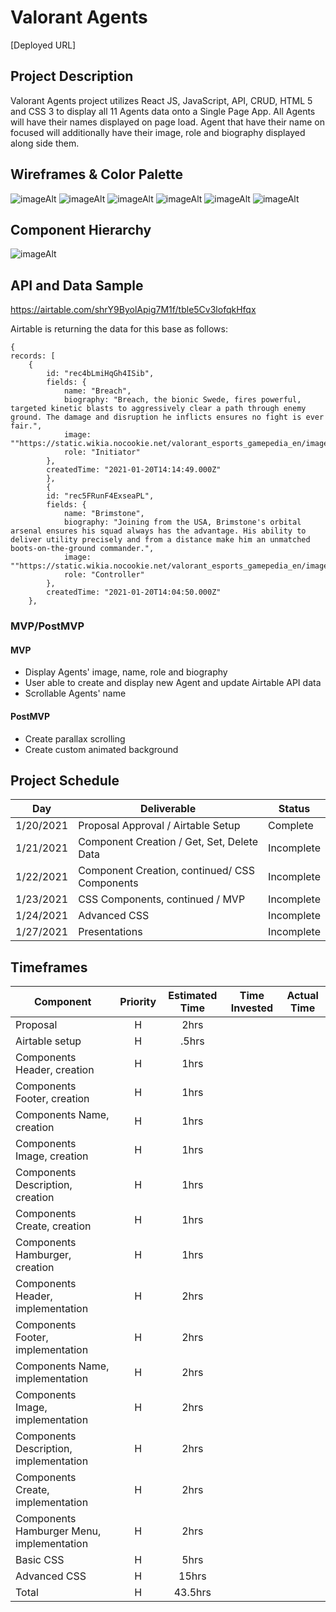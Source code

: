 # Valorant Agents

[Deployed URL]

## Project Description

Valorant Agents project utilizes React JS, JavaScript, API, CRUD, HTML 5 and CSS 3 to display all 11 Agents data onto a Single Page App. All Agents will have their names displayed on page load. Agent that have their name on focused will additionally have their image, role and biography displayed along side them.

## Wireframes & Color Palette



![imageAlt](https://i.imgur.com/ovycVvA.png)
![imageAlt](https://i.imgur.com/mNib6Gm.png)
![imageAlt](https://i.imgur.com/WXzLtnY.png)
![imageAlt](https://i.imgur.com/vu8xte7.png)
![imageAlt](https://i.imgur.com/ymhUjmv.png)
![imageAlt](https://i.imgur.com/SUGXXRp.png)

## Component Hierarchy

![imageAlt](https://i.imgur.com/vn7eife.png)

## API and Data Sample

https://airtable.com/shrY9ByolApig7M1f/tble5Cv3lofqkHfqx

Airtable is returning the data for this base as follows:

```
{
records: [
    {
        id: "rec4bLmiHqGh4ISib",
        fields: {
            name: "Breach",
            biography: "Breach, the bionic Swede, fires powerful, targeted kinetic blasts to aggressively clear a path through enemy ground. The damage and disruption he inflicts ensures no fight is ever fair.",
            image: ""https://static.wikia.nocookie.net/valorant_esports_gamepedia_en/images/d/de/Agent_Breach_Half.png"",
            role: "Initiator"
        },
        createdTime: "2021-01-20T14:14:49.000Z"
        },
        {
        id: "rec5FRunF4ExseaPL",
        fields: {
            name: "Brimstone",
            biography: "Joining from the USA, Brimstone's orbital arsenal ensures his squad always has the advantage. His ability to deliver utility precisely and from a distance make him an unmatched boots-on-the-ground commander.",
            image: ""https://static.wikia.nocookie.net/valorant_esports_gamepedia_en/images/9/91/Agent_Brimstone_Half.png"",
            role: "Controller"
        },
        createdTime: "2021-01-20T14:04:50.000Z"
    },

```

### MVP/PostMVP

#### MVP

- Display Agents' image, name, role and biography
- User able to create and display new Agent and update Airtable API data
- Scrollable Agents' name

#### PostMVP

- Create parallax scrolling
- Create custom animated background

## Project Schedule

| Day      | Deliverable                                | Status   |
| -------- | ------------------------------------------ | -------- |
| 1/20/2021 | Proposal Approval / Airtable Setup         | Complete |
| 1/21/2021 | Component Creation / Get, Set, Delete Data | Incomplete |
| 1/22/2021 | Component Creation, continued/ CSS Components | Incomplete |
| 1/23/2021 | CSS Components, continued / MVP                | Incomplete |
| 1/24/2021 | Advanced CSS                               | Incomplete |
| 1/27/2021 | Presentations                              | Incomplete |

## Timeframes

| Component                                 | Priority | Estimated Time | Time Invested | Actual Time |
| ------------------------------------------| :------: | :------------: | :-----------: | :---------: |
| Proposal                                  |    H     |      2hrs      |               |             |
| Airtable setup                            |    H     |     .5hrs      |               |             |
| Components Header, creation               |    H     |      1hrs      |               |             |
| Components Footer, creation               |    H     |      1hrs      |               |             |
| Components Name, creation                 |    H     |      1hrs      |               |             |
| Components Image, creation                |    H     |      1hrs      |               |             |
| Components Description, creation          |    H     |      1hrs      |               |             |
| Components Create, creation               |    H     |      1hrs      |               |             |
| Components Hamburger, creation            |    H     |      1hrs      |               |             |
| Components Header, implementation         |    H     |      2hrs      |               |             |
| Components Footer, implementation         |    H     |      2hrs      |               |             |
| Components Name, implementation           |    H     |      2hrs      |               |             |
| Components Image, implementation          |    H     |      2hrs      |               |             |
| Components Description, implementation    |    H     |      2hrs      |               |             |
| Components Create, implementation         |    H     |      2hrs      |               |             |
| Components Hamburger Menu, implementation |    H     |      2hrs      |               |             |
| Basic CSS                                 |    H     |      5hrs      |               |             |
| Advanced CSS                              |    H     |      15hrs     |               |             |
| Total                                     |    H     |    43.5hrs     |               |             |

